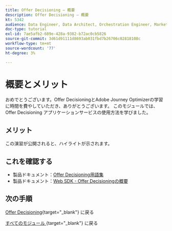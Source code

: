 ```yaml
---
title: Offer Decisioning – 概要
description: Offer Decisioning – 概要
kt: 5342
audience: Data Engineer, Data Architect, Orchestration Engineer, Marketer
doc-type: tutorial
exl-id: 7ae5afb2-689e-428a-9382-b72ac0cb5826
source-git-commit: 3d61d91111d8693ab031fbd7b26706c02818108c
workflow-type: tm+mt
source-wordcount: '77'
ht-degree: 3%

---
```


# 概要とメリット

おめでとうございます。Offer DecisioningとAdobe Journey Optimizerの学習に時間を費やしていただき、ありがとうございます。
このモジュールでは、Offer Decisioning アプリケーションサービスの使用方法を学びました。

## メリット

この演習が公開されると、ハイライトが示されます。

## これを確認する

- 製品ドキュメント：[Offer Decisioning用語集 ](https://experienceleague.adobe.com/docs/journey-optimizer/using/offer-decisioniong/get-started-decision/starting-offer-decisioning.html#glossary?lang=en)
- 製品ドキュメント：[Web SDK - Offer Decisioningの概要 ](https://experienceleague.adobe.com/docs/experience-platform/edge/personalization/offer-decisioning/offer-decisioning-overview.html?lang=en)

## 次の手順

[Offer Decisioning](offer-decisioning.md){target="_blank"} に戻る

[ すべてのモジュール ](./../../../../overview.md){target="_blank"} に戻る
